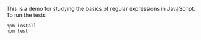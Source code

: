 This is a demo for studying the basics of regular expressions in JavaScript.
To run the tests

```
npm install
npm test
```
